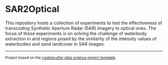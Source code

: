 SAR2Optical
==============================

This repository hosts a collection of experiments to test the effectiveness of transcoding Synthetic Aperture Radar (SAR) imagery to optical ones. The focus of these experiments is on solving the challenge of waterbody extraction in arid regions posed by the similarity of the intensity values of waterbodies and sand landcover in SAR images.

 

--------

<p><small>Project based on the <a target="_blank" href="https://drivendata.github.io/cookiecutter-data-science/">cookiecutter data science project template</a>. 
